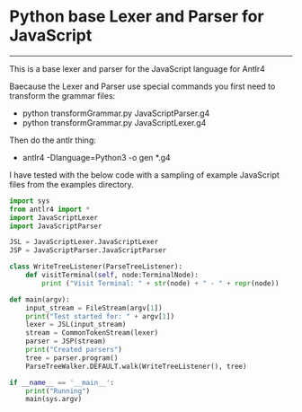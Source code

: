 # Python base Lexer and Parser for JavaScript
---
This is a base lexer and parser for the JavaScript language for Antlr4

Baecause the Lexer and Parser use special commands you first need to transform the grammar files:

- python transformGrammar.py JavaScriptParser.g4
- python transformGrammar.py JavaScriptLexer.g4

Then do the antlr thing:
- antlr4 -Dlanguage=Python3 -o gen *.g4

I have tested with the below code with a sampling of example JavaScript files from the examples directory.

```python
import sys
from antlr4 import *
import JavaScriptLexer
import JavaScriptParser

JSL = JavaScriptLexer.JavaScriptLexer
JSP = JavaScriptParser.JavaScriptParser

class WriteTreeListener(ParseTreeListener):
    def visitTerminal(self, node:TerminalNode):
        print ("Visit Terminal: " + str(node) + " - " + repr(node))

def main(argv):
    input_stream = FileStream(argv[1])
    print("Test started for: " + argv[1])
    lexer = JSL(input_stream)
    stream = CommonTokenStream(lexer)
    parser = JSP(stream)
    print("Created parsers")
    tree = parser.program()
    ParseTreeWalker.DEFAULT.walk(WriteTreeListener(), tree)

if __name__ == '__main__':
    print("Running")
    main(sys.argv)
```